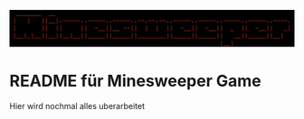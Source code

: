 ![Bildbeschreibung](Minsweeper.png)
# README für Minesweeper Game
Hier wird nochmal alles uberarbeitet
